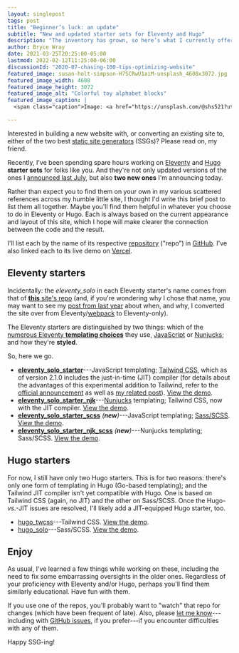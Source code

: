 ```yaml
---
layout: singlepost
tags: post
title: "Beginner’s luck: an update"
subtitle: "New and updated starter sets for Eleventy and Hugo"
description: "The inventory has grown, so here’s what I currently offer for those interested in the two best SSGs."
author: Bryce Wray
date: 2021-03-25T20:25:00-05:00
lastmod: 2022-02-12T11:25:00-06:00
discussionId: "2020-07-chasing-100-tips-optimizing-website"
featured_image: susan-holt-simpson-H7SCRwU1aiM-unsplash_4608x3072.jpg
featured_image_width: 4608
featured_image_height: 3072
featured_image_alt: "Colorful toy alphabet blocks"
featured_image_caption: |
  <span class="caption">Image: <a href="https://unsplash.com/@shs521?utm_source=unsplash&amp;utm_medium=referral&amp;utm_content=creditCopyText">Susan Holt Simpson</a>; <a href="https://unsplash.com/s/photos/toy-blocks?utm_source=unsplash&amp;utm_medium=referral&amp;utm_content=creditCopyText">Unsplash</a></span>

---
```


Interested in building a new website with, or converting an existing site to, either of the two best [static site generators](https://jamstack.org/generators) (SSGs)? Please read on, my friend.

Recently, I've been spending spare hours working on [Eleventy](https://11ty.dev) and [Hugo](https://gohugo.io) **starter sets** for folks like you. And they're not only updated versions of the ones I [announced last July](/posts/2020/07/beginners-luck/), but also **two new ones** I'm announcing today.

Rather than expect you to find them on your own in my various scattered references across my humble little site, I thought I'd write this brief post to list them all together. Maybe you'll find them helpful in whatever you choose to do in Eleventy or Hugo. Each is always based on the current appearance and layout of this site, which I hope will make clearer the connection between the code and the result.

I'll list each by the name of its respective [repository](https://en.wikipedia.org/wiki/Software_repository) ("repo”) in [GitHub](https://github.com). I've also linked each to its live demo on [Vercel](https://vercel.com).

## Eleventy starters

Incidentally: the *eleventy_solo* in each Eleventy starter's name comes from that of [**this** site's repo](https://github.com/brycewray/eleventy_solo) (and, if you're wondering why I chose that name, you may want to see my [post from last year](/posts/2020/05/going-solo-eleventy/) about when, and why, I converted the site over from Eleventy/[webpack](https://webpack.js.org) to Eleventy-only).

The Eleventy starters are distinguished by two things: which of the [numerous Eleventy **templating choices**](https://www.11ty.dev/docs/languages/) they use, [JavaScript](https://www.11ty.dev/docs/languages/javascript/) or [Nunjucks](https://www.11ty.dev/docs/languages/nunjucks/); and how they're **styled**.

So, here we go.

- **[eleventy_solo_starter](https://github.com/brycewray/eleventy_solo_starter)**---JavaScript templating; [Tailwind CSS](https://tailwindcss.com), which as of version 2.1.0 includes the just-in-time (JIT) compiler (for details about the advantages of this experimental addition to Tailwind, refer to the [official announcement](https://blog.tailwindcss.com/just-in-time-the-next-generation-of-tailwind-css) as well as [my related post](/posts/2021/03/jit-game-changer-tailwind-css/)). [View the demo](https://eleventy-solo-starter-original.vercel.app/).
- **[eleventy_solo_starter_njk](https://github.com/brycewray/eleventy_solo_starter_njk)**---[Nunjucks](https://mozilla.github.io/nunjucks) templating; Tailwind CSS, now with the JIT compiler. [View the demo](https://eleventy-solo-starter-njk.vercel.app/).
- **[eleventy_solo_starter_scss](https://github.com/brycewray/eleventy_solo_starter_scss)** *(**new**)*---JavaScript templating; [Sass/SCSS](https://sass-lang.com). [View the demo](https://eleventy-solo-starter-scss.vercel.app).
- **[eleventy_solo_starter_njk_scss](https://github.com/brycewray/eleventy_solo_starter_njk_scss)** *(**new**)*---Nunjucks templating; Sass/SCSS. [View the demo](https://eleventy-solo-starter-njk-scss.vercel.app).

## Hugo starters

For now, I still have only two Hugo starters. This is for two reasons: there's only one form of templating in Hugo (Go-based templating); and the Tailwind JIT compiler isn't yet compatible with Hugo. One is based on Tailwind CSS (again, no JIT) and the other on Sass/SCSS. Once the Hugo-*vs.*-JIT issues are resolved, I'll likely add a JIT-equipped Hugo starter, too.

- [hugo_twcss](https://github.com/brycewray/hugo_twcss)---Tailwind CSS. [View the demo](https://hugo-twcss.vercel.app).
- [hugo_solo](https://github.com/brycewray/hugo_solo)---Sass/SCSS. [View the demo](https://hugo-solo.vercel.app).

## Enjoy

As usual, I've learned a few things while working on these, including the need to fix some embarrassing oversights in the older ones. Regardless of your proficiency with Eleventy and/or Hugo, perhaps you'll find them similarly educational. Have fun with them.

If you use one of the repos, you'll probably want to "watch" that repo for changes (which have been frequent of late). Also, please [let me know](/contact)---including with [GitHub issues](https://guides.github.com/features/issues/), if you prefer---if you encounter difficulties with any of them.

Happy SSG-ing!
